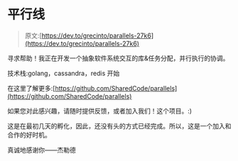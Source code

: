 # 平行线

> 原文:[https://dev.to/grecinto/parallels-27k6](https://dev.to/grecinto/parallels-27k6)

寻求帮助！我正在开发一个抽象软件系统交互的库&任务分配，并行执行的协调。

技术栈:golang，cassandra，redis 开始

在这里了解更多:[https://github.com/SharedCode/parallels](https://github.com/SharedCode/parallels)

如果您对此感兴趣，请随时提供反馈，或者加入我们！这个项目。:)

这是在最初几天的孵化，因此，还没有头的方式已经完成。所以，这是一个加入和合作的好时机。

真诚地感谢你——杰勒德